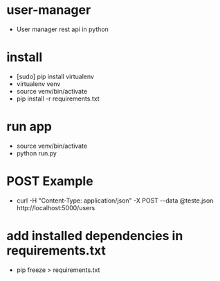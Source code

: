 # user-manager

- User manager rest api in python

# install

- [sudo] pip install virtualenv
- virtualenv venv
- source venv/bin/activate
- pip install -r requirements.txt

# run app

- source venv/bin/activate
- python run.py


# POST Example

- curl -H "Content-Type: application/json" -X POST --data @teste.json http://localhost:5000/users

# add installed dependencies in requirements.txt

- pip freeze > requirements.txt
